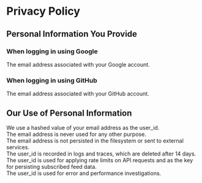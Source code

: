 # Privacy Policy

## Personal Information You Provide

### When logging in using Google
The email address associated with your Google account.

### When logging in using GitHub
The email address associated with your GitHub account.

## Our Use of Personal Information

We use a hashed value of your email address as the user_id.   
The email address is never used for any other purpose.   
The email address is not persisted in the filesystem or sent to external services.   
The user_id is recorded in logs and traces, which are deleted after 14 days.   
The user_id is used for applying rate limits on API requests and as the key for persisting subscribed feed data.  
The user_id is used for error and performance investigations.

